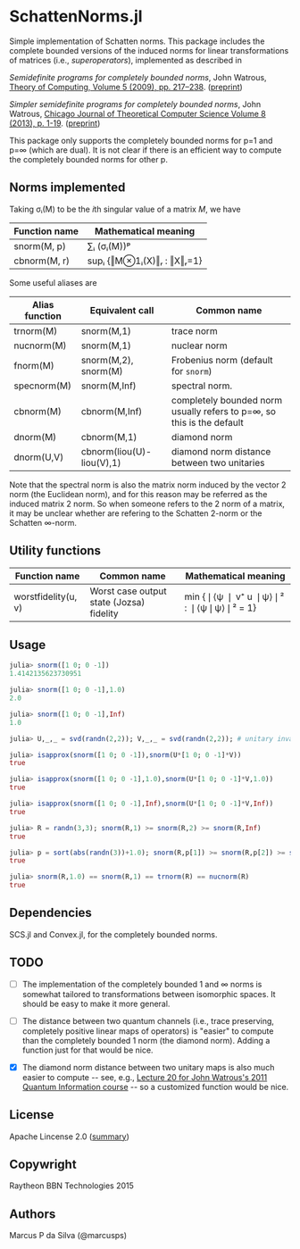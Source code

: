 # SchattenNorms.jl

Simple implementation of Schatten norms. This package includes the
complete bounded versions of the induced norms for linear
transformations of matrices (i.e., *superoperators*), implemented as
described in

*Semidefinite programs for completely bounded norms*, John Watrous, [Theory of Computing, Volume 5 (2009), pp. 217–238](http://theoryofcomputing.org/articles/v005a011/). ([preprint](http://arxiv.org/abs/0901.4709))

*Simpler semidefinite programs for completely bounded norms*, John Watrous, [Chicago Journal of Theoretical Computer Science Volume 8 (2013), p. 1-19](http://cjtcs.cs.uchicago.edu/articles/2013/8/contents.html). ([preprint](http://arxiv.org/abs/1207.5726))

This package only supports the completely bounded norms for p=1 and
p=∞ (which are dual). It is not clear if there is an efficient way to
compute the completely bounded norms for other p.

## Norms implemented

Taking σᵢ(M) to be the *i*th singular value of a matrix *M*, we have

Function name | Mathematical meaning
--------------|---------------------
snorm(M, p)   | ∑ᵢ (σᵢ(M))ᵖ
cbnorm(M, r)  | supᵢ {‖M⊗1ᵢ(X)‖ᵣ  :  ‖X‖ᵣ=1}

Some useful aliases are

Alias function | Equivalent call | Common name
---------------|-----------------|------------
trnorm(M) | snorm(M,1) | trace norm
nucnorm(M) | snorm(M,1) | nuclear norm
fnorm(M) | snorm(M,2), snorm(M) | Frobenius norm (default for `snorm`)
specnorm(M) | snorm(M,Inf) | spectral norm. 
cbnorm(M) | cbnorm(M,Inf) | completely bounded norm usually refers to p=∞, so this is the default
dnorm(M) | cbnorm(M,1) | diamond norm
dnorm(U,V) | cbnorm(liou(U)-liou(V),1) | diamond norm distance between two unitaries

Note that the spectral norm is also the matrix norm induced by the vector 2 
norm (the Euclidean norm), and for this reason may be referred as the induced 
matrix 2 norm. So when someone refers to the 2 norm of a matrix, it may be unclear 
whether are refering to the Schatten 2-norm or the Schatten ∞-norm.

## Utility functions

Function name | Common name | Mathematical meaning
--------------|-------------|--------
worstfidelity(u, v) | Worst case output state (Jozsa) fidelity | min {❘⟨ψ ❘ v⁺ u ❘ψ⟩❘² : ❘⟨ψ❘ψ⟩❘² = 1}

## Usage

```julia
julia> snorm([1 0; 0 -1])
1.4142135623730951

julia> snorm([1 0; 0 -1],1.0)
2.0

julia> snorm([1 0; 0 -1],Inf)
1.0

julia> U,_,_ = svd(randn(2,2)); V,_,_ = svd(randn(2,2)); # unitary invariance

julia> isapprox(snorm([1 0; 0 -1]),snorm(U*[1 0; 0 -1]*V))
true

julia> isapprox(snorm([1 0; 0 -1],1.0),snorm(U*[1 0; 0 -1]*V,1.0))
true

julia> isapprox(snorm([1 0; 0 -1],Inf),snorm(U*[1 0; 0 -1]*V,Inf))
true

julia> R = randn(3,3); snorm(R,1) >= snorm(R,2) >= snorm(R,Inf)
true

julia> p = sort(abs(randn(3))+1.0); snorm(R,p[1]) >= snorm(R,p[2]) >= snorm(R,p[3])
true

julia> snorm(R,1.0) == snorm(R,1) == trnorm(R) == nucnorm(R)
true
```
   
## Dependencies

SCS.jl and Convex.jl, for the completely bounded norms.

## TODO

* [ ] The implementation of the completely bounded 1 and ∞ norms is
  somewhat tailored to transformations between isomorphic spaces. It
  should be easy to make it more general.

* [ ] The distance between two quantum channels (i.e., trace preserving,
  completely positive linear maps of operators) is "easier" to compute
  than the completely bounded 1 norm (the diamond norm). Adding a
  function just for that would be nice.

* [X] The diamond norm distance between two unitary maps is also much easier to compute -- see, e.g., [Lecture 20 for John Watrous's 2011 Quantum Information course](https://cs.uwaterloo.ca/~watrous/CS766/LectureNotes/20.pdf) -- so a customized function would be nice.

## License

Apache Lincense 2.0 ([summary](https://tldrlegal.com/license/apache-license-2.0-(apache-2.0)))

## Copywright

Raytheon BBN Technologies 2015

## Authors

Marcus P da Silva (@marcusps)
